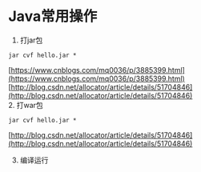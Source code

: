# Java常用操作

1. 打jar包
```text
jar cvf hello.jar *
```
[https://www.cnblogs.com/mq0036/p/3885399.html](https://www.cnblogs.com/mq0036/p/3885399.html)    
[http://blog.csdn.net/allocator/article/details/51704846](http://blog.csdn.net/allocator/article/details/51704846)  
2. 打war包
```text
jar cvf hello.jar *
```

[http://blog.csdn.net/allocator/article/details/51704846](http://blog.csdn.net/allocator/article/details/51704846)  

3. 编译运行